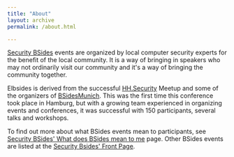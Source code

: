 ```yaml
---
title: "About"
layout: archive
permalink: /about.html

---
```


[Security BSides](http://securitybsides.com) events are organized by local computer security experts for the benefit of the local community. It is a way of bringing in speakers who may not ordinarily visit our community and it's a way of bringing the community together. 

Elbsides is derived from the successful [HH.Security](https://www.meetup.com/hh-security/) Meetup and some of the organizers of [BSidesMunich](http://bsidesmunich.org). This was the first time this conference took place in Hamburg, but with a growing team experienced in organizing events and conferences, it was successful with 150 participants, several talks and workshops.

To find out more about what BSides events mean to participants, see [Security BSides' What does BSides mean to me](http://www.securitybsides.com/w/page/87930010/What%20BSides%20Means) page. Other BSides events are listed at the [Security Bsides' Front Page](http://www.securitybsides.com/w/page/12194156/FrontPage).
